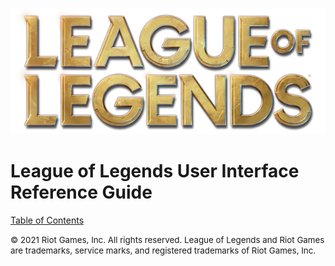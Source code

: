 ![League of Legends Logo](images/lol-logo-rendered-hi-res.png)
# League of Legends User Interface Reference Guide

[Table of Contents](TOC.md)

<font style="font-size: 10pt">© 2021 Riot Games, Inc. All rights reserved. League of Legends and Riot Games are trademarks, service marks, and registered trademarks of Riot Games, Inc.</font>
